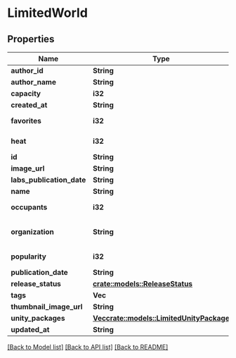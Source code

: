 # LimitedWorld

## Properties

Name | Type | Description | Notes
------------ | ------------- | ------------- | -------------
**author_id** | **String** |  | 
**author_name** | **String** |  | 
**capacity** | **i32** |  | 
**created_at** | **String** |  | 
**favorites** | **i32** |  | [default to 0]
**heat** | **i32** |  | [default to 0]
**id** | **String** |  | 
**image_url** | **String** |  | 
**labs_publication_date** | **String** |  | 
**name** | **String** |  | 
**occupants** | **i32** |  | [default to 0]
**organization** | **String** |  | [default to vrchat]
**popularity** | **i32** |  | [default to 0]
**publication_date** | **String** |  | 
**release_status** | [**crate::models::ReleaseStatus**](ReleaseStatus.md) |  | 
**tags** | **Vec<String>** |  | 
**thumbnail_image_url** | **String** |  | 
**unity_packages** | [**Vec<crate::models::LimitedUnityPackage>**](LimitedUnityPackage.md) |  | 
**updated_at** | **String** |  | 

[[Back to Model list]](../README.md#documentation-for-models) [[Back to API list]](../README.md#documentation-for-api-endpoints) [[Back to README]](../README.md)


